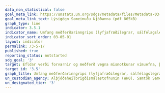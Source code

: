```yaml
---
data_non_statistical: false
goal_meta_link: https://unstats.un.org/sdgs/metadata/files/Metadata-03-05-01.pdf
goal_meta_link_text: Lýsigögn Sameinuðu Þjóðanna (pdf 865kB)
graph_type: line
indicator: 3.5.1
indicator_name: Umfang meðferðarinngrips (lyfjafræðilegrar, sálfélagslegrar og endurhæfingar- og eftirmeðferðarþjónustu) vegna vanda af völdum lyfjamisnotkunar.
indicator_sort_order: 03-05-01
layout: indicator
permalink: /3-5-1/
published: true
reporting_status: notstarted
sdg_goal: '3'
target: Efldar verði forvarnir og meðferð vegna misnotkunar vímuefna, þar á meðal fíkniefna og áfengis.
target_id: '3.5'
graph_title: Umfang meðferðarinngrips (lyfjafræðilegrar, sálfélagslegrar og endurhæfingar- og eftirmeðferðarþjónustu) vegna vanda af völdum lyfjamisnotkunar.
un_custodian_agency: Alþjóðaheilbrigðismálastofnunin (WHO), Samtök Sameinuðu Þjóðanna um vímuefni og glæpi (UNODC)
un_designated_tier: '3'
---
```

